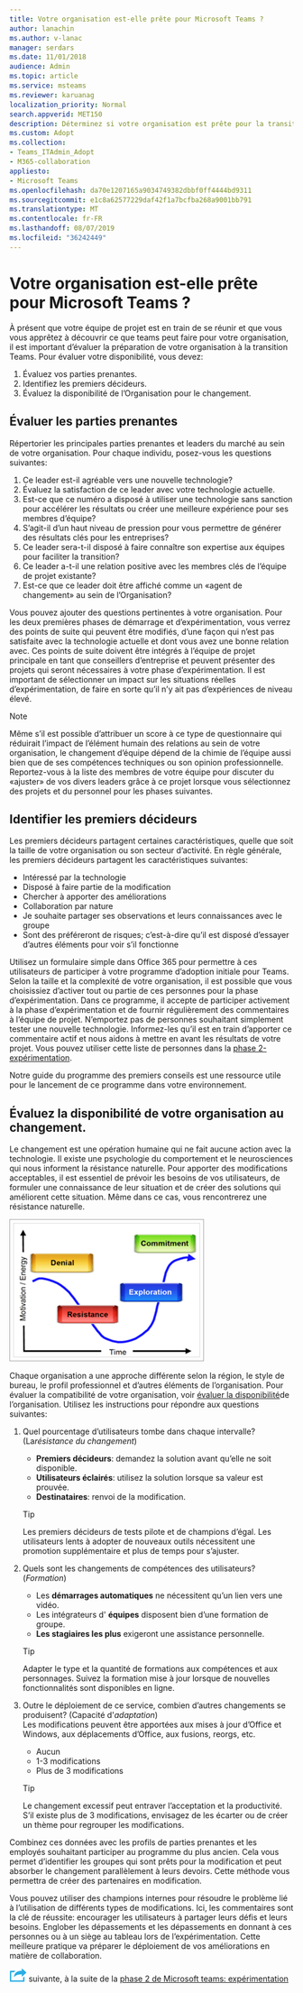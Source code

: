 ```yaml
---
title: Votre organisation est-elle prête pour Microsoft Teams ?
author: lanachin
ms.author: v-lanac
manager: serdars
ms.date: 11/01/2018
audience: Admin
ms.topic: article
ms.service: msteams
ms.reviewer: karuanag
localization_priority: Normal
search.appverid: MET150
description: Déterminez si votre organisation est prête pour la transition vers Teams.
ms.custom: Adopt
ms.collection:
- Teams_ITAdmin_Adopt
- M365-collaboration
appliesto:
- Microsoft Teams
ms.openlocfilehash: da70e1207165a9034749382dbbf0ff4444bd9311
ms.sourcegitcommit: e1c8a62577229daf42f1a7bcfba268a9001bb791
ms.translationtype: MT
ms.contentlocale: fr-FR
ms.lasthandoff: 08/07/2019
ms.locfileid: "36242449"
---
```

# <a name="how-ready-is-your-organization-for-microsoft-teams"></a>Votre organisation est-elle prête pour Microsoft Teams ?

À présent que votre équipe de projet est en train de se réunir et que vous vous apprêtez à découvrir ce que teams peut faire pour votre organisation, il est important d’évaluer la préparation de votre organisation à la transition Teams. Pour évaluer votre disponibilité, vous devez:

1. Évaluez vos parties prenantes.
2. Identifiez les premiers décideurs.
3. Évaluez la disponibilité de l’Organisation pour le changement. 

## <a name="assess-your-stakeholders"></a>Évaluer les parties prenantes

Répertorier les principales parties prenantes et leaders du marché au sein de votre organisation. Pour chaque individu, posez-vous les questions suivantes:
 
1. Ce leader est-il agréable vers une nouvelle technologie?
2. Évaluez la satisfaction de ce leader avec votre technologie actuelle.
3. Est-ce que ce numéro a disposé à utiliser une technologie sans sanction pour accélérer les résultats ou créer une meilleure expérience pour ses membres d’équipe?
4. S’agit-il d’un haut niveau de pression pour vous permettre de générer des résultats clés pour les entreprises? 
5. Ce leader sera-t-il disposé à faire connaître son expertise aux équipes pour faciliter la transition?
6. Ce leader a-t-il une relation positive avec les membres clés de l’équipe de projet existante?
7. Est-ce que ce leader doit être affiché comme un «agent de changement» au sein de l’Organisation?  

Vous pouvez ajouter des questions pertinentes à votre organisation. Pour les deux premières phases de démarrage et d’expérimentation, vous verrez des points de suite qui peuvent être modifiés, d’une façon qui n’est pas satisfaite avec la technologie actuelle et dont vous avez une bonne relation avec. Ces points de suite doivent être intégrés à l’équipe de projet principale en tant que conseillers d’entreprise et peuvent présenter des projets qui seront nécessaires à votre phase d’expérimentation. Il est important de sélectionner un impact sur les situations réelles d’expérimentation, de faire en sorte qu’il n’y ait pas d’expériences de niveau élevé.
   
> [!NOTE]
> Même s’il est possible d’attribuer un score à ce type de questionnaire qui réduirait l’impact de l’élément humain des relations au sein de votre organisation, le changement d’équipe dépend de la chimie de l’équipe aussi bien que de ses compétences techniques ou son opinion professionnelle. Reportez-vous à la liste des membres de votre équipe pour discuter du «ajuster» de vos divers leaders grâce à ce projet lorsque vous sélectionnez des projets et du personnel pour les phases suivantes. 

## <a name="identify-early-adopters"></a>Identifier les premiers décideurs

Les premiers décideurs partagent certaines caractéristiques, quelle que soit la taille de votre organisation ou son secteur d’activité. En règle générale, les premiers décideurs partagent les caractéristiques suivantes:

- Intéressé par la technologie
- Disposé à faire partie de la modification
- Chercher à apporter des améliorations
- Collaboration par nature
- Je souhaite partager ses observations et leurs connaissances avec le groupe
- Sont des préféreront de risques; c’est-à-dire qu’il est disposé d’essayer d’autres éléments pour voir s’il fonctionne

Utilisez un formulaire simple dans Office 365 pour permettre à ces utilisateurs de participer à votre programme d’adoption initiale pour Teams. Selon la taille et la complexité de votre organisation, il est possible que vous choisissiez d’activer tout ou partie de ces personnes pour la phase d’expérimentation. Dans ce programme, il accepte de participer activement à la phase d’expérimentation et de fournir régulièrement des commentaires à l’équipe de projet. N’emportez pas de personnes souhaitant simplement tester une nouvelle technologie. Informez-les qu’il est en train d’apporter ce commentaire actif et nous aidons à mettre en avant les résultats de votre projet. Vous pouvez utiliser cette liste de personnes dans la [phase 2-expérimentation](teams-adoption-phase2-experiment.md).

Notre guide du programme des premiers conseils est une ressource utile pour le lancement de ce programme dans votre environnement.  
 
## <a name="assess-your-organizations-readiness-for-change"></a>Évaluez la disponibilité de votre organisation au changement.

Le changement est une opération humaine qui ne fait aucune action avec la technologie. Il existe une psychologie du comportement et le neurosciences qui nous informent la résistance naturelle. Pour apporter des modifications acceptables, il est essentiel de prévoir les besoins de vos utilisateurs, de formuler une connaissance de leur situation et de créer des solutions qui améliorent cette situation. Même dans ce cas, vous rencontrerez une résistance naturelle.  

![Graphique illustrant la résistance au changement](media/teams-adoption-resistance.png)

Chaque organisation a une approche différente selon la région, le style de bureau, le profil professionnel et d’autres éléments de l’organisation. Pour évaluer la compatibilité de votre organisation, voir [évaluer la disponibilité](upgrade-org-change-readiness.md)de l’organisation. Utilisez les instructions pour répondre aux questions suivantes:

1. Quel pourcentage d’utilisateurs tombe dans chaque intervalle? (La*résistance du changement*)
    - **Premiers décideurs**: demandez la solution avant qu’elle ne soit disponible.
    - **Utilisateurs éclairés**: utilisez la solution lorsque sa valeur est prouvée.
    - **Destinataires**: renvoi de la modification.
    
   > [!TIP]
   > Les premiers décideurs de tests pilote et de champions d’égal. Les utilisateurs lents à adopter de nouveaux outils nécessitent une promotion supplémentaire et plus de temps pour s’ajuster. 

2. Quels sont les changements de compétences des utilisateurs? (*Formation*)
    - Les **démarrages automatiques** ne nécessitent qu’un lien vers une vidéo.
    - Les intégrateurs d' **équipes** disposent bien d’une formation de groupe.
    - **Les stagiaires les plus** exigeront une assistance personnelle.

    > [!TIP]
    > Adapter le type et la quantité de formations aux compétences et aux personnages. Suivez la formation mise à jour lorsque de nouvelles fonctionnalités sont disponibles en ligne.

3. Outre le déploiement de ce service, combien d’autres changements se produisent? (Capacité d'*adaptation*) <br/>Les modifications peuvent être apportées aux mises à jour d’Office et Windows, aux déplacements d’Office, aux fusions, reorgs, etc.
    - Aucun
    - 1-3 modifications
    - Plus de 3 modifications
 
    > [!TIP] 
    > Le changement excessif peut entraver l’acceptation et la productivité. S’il existe plus de 3 modifications, envisagez de les écarter ou de créer un thème pour regrouper les modifications.  

Combinez ces données avec les profils de parties prenantes et les employés souhaitant participer au programme du plus ancien. Cela vous permet d’identifier les groupes qui sont prêts pour la modification et peut absorber le changement parallèlement à leurs devoirs. Cette méthode vous permettra de créer des partenaires en modification.

Vous pouvez utiliser des champions internes pour résoudre le problème lié à l’utilisation de différents types de modifications. Ici, les commentaires sont la clé de réussite: encourager les utilisateurs à partager leurs défis et leurs besoins. Englober les dépassements et les dépassements en donnant à ces personnes ou à un siège au tableau lors de l’expérimentation. Cette meilleure pratique va préparer le déploiement de vos améliorations en matière de collaboration.  

![Une icône représentant l’étape](media/teams-adoption-next-icon.png) suivante, à la suite de la [phase 2 de Microsoft teams: expérimentation](teams-adoption-phase2-experiment.md) 
